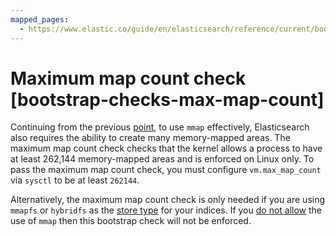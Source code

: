 ```yaml
---
mapped_pages:
  - https://www.elastic.co/guide/en/elasticsearch/reference/current/bootstrap-checks-max-map-count.html
---
```


# Maximum map count check [bootstrap-checks-max-map-count]

Continuing from the previous [point](max-size-virtual-memory-check.md), to use `mmap` effectively, Elasticsearch also requires the ability to create many memory-mapped areas. The maximum map count check checks that the kernel allows a process to have at least 262,144 memory-mapped areas and is enforced on Linux only. To pass the maximum map count check, you must configure `vm.max_map_count` via `sysctl` to be at least `262144`.

Alternatively, the maximum map count check is only needed if you are using `mmapfs` or `hybridfs` as the [store type](elasticsearch://docs/reference/elasticsearch/index-settings/store.md) for your indices. If you [do not allow](elasticsearch://docs/reference/elasticsearch/index-settings/store.md#allow-mmap) the use of `mmap` then this bootstrap check will not be enforced.

